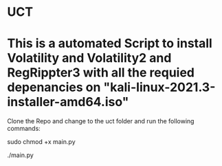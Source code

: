 # UCT
# This is a automated Script to install Volatility and Volatility2 and RegRippter3 with all the requied depenancies on "kali-linux-2021.3-installer-amd64.iso"

Clone the Repo and change to the uct folder and run the following commands:

sudo chmod +x main.py

./main.py
